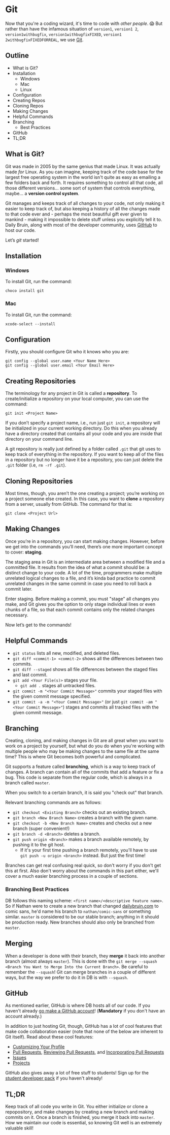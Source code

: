 # Git

Now that you're a coding wizard, it's time to code with *other people*. :scream: But rather than have the infamous situation of `version1`, `version1 2`, `version1withbugfix`, `version1withbugfixFIXED`, `version1 2withbugfixFIXEDFORREAL`, we use [Git](https://en.wikipedia.org/wiki/Git).

## Outline

- What is Git?
- Installation
  - Windows
  - Mac
  - Linux
- Configuration
- Creating Repos
- Cloning Repos
- Making Changes
- Helpful Commands
- Branching
  - Best Practices
- GitHub
- TL;DR

## What is Git?

Git was made in 2005 by the same genius that made Linux. It was actually made *for* Linux. As you can imagine, keeping track of the code base for the largest free operating system in the world isn't quite as easy as emailing a few folders back and forth. It requires something to control all that code, all those different versions... some sort of system that controls everything, maybe... a **version control system**.

Git manages and keeps track of all changes to your code, not only making it easier to keep track of, but also keeping a history of all the changes made to that code ever and - perhaps the most beautiful gift ever given to mankind - making it impossible to delete stuff unless you explicitly tell it to. Daily Bruin, along with most of the developer community, uses [GitHub](https://github.com) to host our code.

Let’s _git_ started!

## Installation
### Windows
To install Git, run the command:
```shell
choco install git
```

### Mac
To install Git, run the command:
```shell
xcode-select --install
```

## Configuration

Firstly, you should configure Git who it knows who you are:

```shell
git config --global user.name <Your Name Here>
git config --global user.email <Your Email Here>
```

## Creating Repositories

The terminology for any project in Git is called a **repository**. To create/initialize a repository on your local computer, you can use the command:

```shell
git init <Project Name>
```

If you don’t specify a project name, i.e., run just `git init`, a repository will be initialized in your current working directory. Do this when you already have a directory created that contains all your code and you are inside that directory on your command line. 

A git repository is really just defined by a folder called `.git` that git uses to keep track of everything in the repository. If you want to keep all of the files in a repository but no longer have it be a repository, you can just delete the `.git` folder (i.e, `rm -rf .git`).

## Cloning Repositories
Most times, though, you aren’t the one creating a project; you’re working on a project someone else created. In this case, you want to **clone** a repository from a server, usually from GitHub. The command for that is:

```shell
git clone <Project Url>
```

## Making Changes
Once you’re in a repository, you can start making changes. However, before we get into the commands you’ll need, there’s one more important concept to cover: **staging**.

The staging area in Git is an intermediate area between a modified file and a committed file. It results from the idea of what a commit should be: a distinct change to your code. A lot of the time, programmers make multiple unrelated logical changes to a file, and it’s kinda bad practice to commit unrelated changes in the same commit in case you need to roll back a commit later. 

Enter staging. Before making a commit, you must "stage" all changes you make, and Git gives you the option to only stage individual lines or even chunks of a file, so that each commit contains only the related changes necessary.

Now let’s get to the commands!

## Helpful Commands

- `git status` lists all new, modified, and deleted files.
- `git diff <commit-1> <commit-2>` shows all the differences between two commits.
- `git diff --staged` shows all file differences between the staged files and last commit.
- `git add <Your File(s)>` stages your file.
  - `git add .` stages all untracked files.
- `git commit -m "<Your Commit Message>"` commits your staged files with the given commit message specified.
- `git commit -a -m "<Your Commit Message>"` (or just `git commit -am "<Your Commit Message>"`) stages and commits all tracked files with the given commit message.

## Branching
Creating, cloning, and making changes in Git are all great when you want to work on a project by yourself, but what do you do when you're working with multiple people who may be making changes to the same file at the same time? This is where Git becomes both powerful and complicated.

Git supports a feature called **branching**, which is a way to keep track of changes. A branch can contain all of the commits that add a feature or fix a bug. This code is separate from the regular code, which is always in a branch called `master`.

When you switch to a certain branch, it is said you "check out" that branch.

Relevant branching commands are as follows:
- `git checkout <Existing Branch>` checks out an existing branch.
- `git branch <New Branch Name>` creates a branch with the given name.
- `git checkout -b <New Branch Name>` creates and checks out a new branch (super convenient!)
- `git branch -d <Branch>` deletes a branch.
- `git push origin <Branch>` makes a branch available remotely, by pushing it to the git host.
  - If it's your first time pushing a branch remotely, you'll have to use `git push -u origin <branch>` instead. But just the first time!

Branches can get real confusing real quick, so don't worry if you don't get this at first. Also don't worry about the commands in this part either, we'll cover a much easier branching process in a couple of sections.

### Branching Best Practices
DB follows this naming scheme: `<first name>/<descriptive feature name>`. So if Nathan were to create a new branch that changed [dailybruin.com](http://dailybruin.com) to comic sans, he'd name his branch to `nathan/comic-sans` or something similar. `master` is considered to be our stable branch; anything in it should be production ready. New branches should also only be branched from `master`.


## Merging
When a developer is done with their branch, they **merge** it back into another branch (almost always `master`). This is done with the `git merge --squash <Branch You Want to Merge Into the Current Branch>`. Be careful to remember the `--squash`! Git can merge branches in a couple of different ways, but the way we prefer to do it in DB is with `--squash`.

## GitHub
As mentioned earlier, GitHub is where DB hosts all of our code. If you haven't already [go make a GitHub account](https://github.com)! (**Mandatory** if you don't have an account already.)

In addition to just hosting Git, though, GitHub has a lot of cool features that make code collaboration easier (note that none of the below are inherent to Git itself). Read about these cool features:
- [Customizing Your Profile](https://help.github.com/articles/customizing-your-profile/)
- [Pull Requests](https://help.github.com/articles/about-pull-requests/), [Reviewing Pull Requests](https://help.github.com/articles/reviewing-changes-in-pull-requests/), and [Incorporating Pull Requests](https://help.github.com/articles/incorporating-changes-from-a-pull-request/)
- [Issues](https://help.github.com/articles/managing-your-work-with-issues/)
- [Projects](https://help.github.com/articles/tracking-the-progress-of-your-work-with-project-boards/)

GitHub also gives away a lot of free stuff to students! Sign up for the [student developer pack](https://education.github.com/pack) if you haven't already!

## TL;DR
Keep track of all code you write in Git. You either initialize or clone a repopository, and make changes by creating a new branch and making commits on it. Once a branch is finished, you merge it back into `master`. How we maintain our code is essential, so knowing Git well is an extremely valuable skill!
